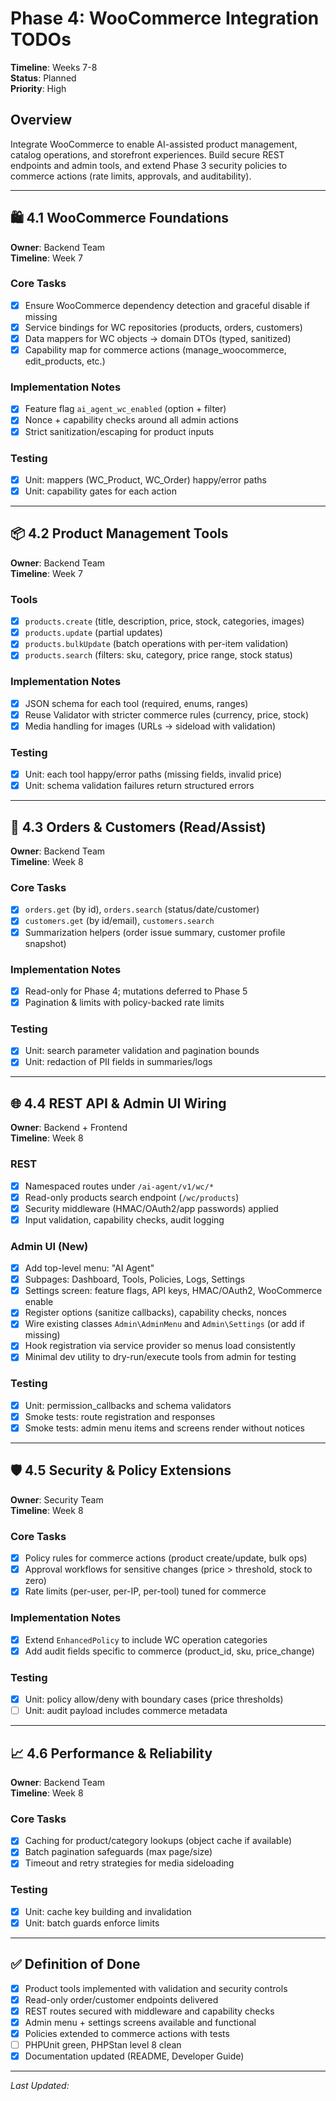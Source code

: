 # Phase 4: WooCommerce Integration TODOs

**Timeline**: Weeks 7-8  
**Status**: Planned  
**Priority**: High

## Overview
Integrate WooCommerce to enable AI-assisted product management, catalog operations, and storefront experiences. Build secure REST endpoints and admin tools, and extend Phase 3 security policies to commerce actions (rate limits, approvals, and auditability).

---

## 🛍️ 4.1 WooCommerce Foundations
**Owner**: Backend Team  
**Timeline**: Week 7

### Core Tasks
- [x] Ensure WooCommerce dependency detection and graceful disable if missing
- [x] Service bindings for WC repositories (products, orders, customers)
- [x] Data mappers for WC objects → domain DTOs (typed, sanitized)
- [x] Capability map for commerce actions (manage_woocommerce, edit_products, etc.)

### Implementation Notes
- [x] Feature flag `ai_agent_wc_enabled` (option + filter)
- [x] Nonce + capability checks around all admin actions
- [x] Strict sanitization/escaping for product inputs

### Testing
- [x] Unit: mappers (WC_Product, WC_Order) happy/error paths
- [x] Unit: capability gates for each action

---

## 📦 4.2 Product Management Tools
**Owner**: Backend Team  
**Timeline**: Week 7

### Tools
- [x] `products.create` (title, description, price, stock, categories, images)
- [x] `products.update` (partial updates)
- [x] `products.bulkUpdate` (batch operations with per-item validation)
- [x] `products.search` (filters: sku, category, price range, stock status)

### Implementation Notes
- [x] JSON schema for each tool (required, enums, ranges)
- [x] Reuse Validator with stricter commerce rules (currency, price, stock)
- [x] Media handling for images (URLs → sideload with validation)

### Testing
- [x] Unit: each tool happy/error paths (missing fields, invalid price)
- [x] Unit: schema validation failures return structured errors

---

## 🧾 4.3 Orders & Customers (Read/Assist)
**Owner**: Backend Team  
**Timeline**: Week 8

### Core Tasks
- [x] `orders.get` (by id), `orders.search` (status/date/customer)
- [x] `customers.get` (by id/email), `customers.search`
- [x] Summarization helpers (order issue summary, customer profile snapshot)

### Implementation Notes
- [x] Read-only for Phase 4; mutations deferred to Phase 5
- [x] Pagination & limits with policy-backed rate limits

### Testing
- [x] Unit: search parameter validation and pagination bounds
- [x] Unit: redaction of PII fields in summaries/logs

---

## 🌐 4.4 REST API & Admin UI Wiring
**Owner**: Backend + Frontend  
**Timeline**: Week 8

### REST
- [x] Namespaced routes under `/ai-agent/v1/wc/*`
- [x] Read-only products search endpoint (`/wc/products`)
- [x] Security middleware (HMAC/OAuth2/app passwords) applied
- [x] Input validation, capability checks, audit logging

### Admin UI (New)
- [x] Add top-level menu: "AI Agent"
- [x] Subpages: Dashboard, Tools, Policies, Logs, Settings
- [x] Settings screen: feature flags, API keys, HMAC/OAuth2, WooCommerce enable
- [x] Register options (sanitize callbacks), capability checks, nonces
- [x] Wire existing classes `Admin\AdminMenu` and `Admin\Settings` (or add if missing)
- [x] Hook registration via service provider so menus load consistently
- [x] Minimal dev utility to dry-run/execute tools from admin for testing

### Testing
- [x] Unit: permission_callbacks and schema validators
- [x] Smoke tests: route registration and responses
- [x] Smoke tests: admin menu items and screens render without notices

---

## 🛡️ 4.5 Security & Policy Extensions
**Owner**: Security Team  
**Timeline**: Week 8

### Core Tasks
- [x] Policy rules for commerce actions (product create/update, bulk ops)
- [x] Approval workflows for sensitive changes (price > threshold, stock to zero)
- [x] Rate limits (per-user, per-IP, per-tool) tuned for commerce

### Implementation Notes
- [x] Extend `EnhancedPolicy` to include WC operation categories
- [x] Add audit fields specific to commerce (product_id, sku, price_change)

### Testing
- [x] Unit: policy allow/deny with boundary cases (price thresholds)
- [ ] Unit: audit payload includes commerce metadata

---

## 📈 4.6 Performance & Reliability
**Owner**: Backend Team  
**Timeline**: Week 8

### Core Tasks
- [x] Caching for product/category lookups (object cache if available)
- [x] Batch pagination safeguards (max page/size)
- [x] Timeout and retry strategies for media sideloading

### Testing
- [x] Unit: cache key building and invalidation
- [x] Unit: batch guards enforce limits

---

## ✅ Definition of Done
- [x] Product tools implemented with validation and security controls
- [x] Read-only order/customer endpoints delivered
- [x] REST routes secured with middleware and capability checks
- [x] Admin menu + settings screens available and functional
- [x] Policies extended to commerce actions with tests
- [ ] PHPUnit green, PHPStan level 8 clean
- [x] Documentation updated (README, Developer Guide)

---

_Last Updated: <?= date('Y-m-d') ?>_
